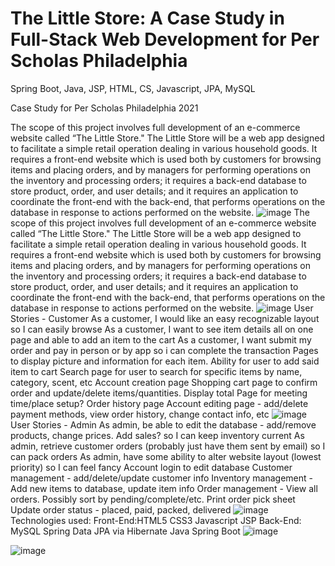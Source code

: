 # The Little Store: A Case Study in Full-Stack Web Development for Per Scholas Philadelphia

Spring Boot, Java, JSP, HTML, CS, Javascript, JPA, MySQL

Case Study for Per Scholas Philadelphia 2021

The scope of this project involves full development of an e-commerce website called “The Little Store." The Little Store will be a web app designed to facilitate a simple retail operation dealing in various household goods.  It requires a front-end website which is used both by customers for browsing items and placing orders, and by managers for performing operations on the inventory and processing orders; it requires a back-end database to store product, order, and user details; and it requires an application to coordinate the front-end with the back-end, that performs operations on the database in response to actions performed on the website.
![image](https://user-images.githubusercontent.com/52681233/123656004-84d23b00-d7fd-11eb-86fc-f6326bdb99c6.png)
The scope of this project involves full development of an e-commerce website called “The Little Store." The Little Store will be a web app designed to facilitate a simple retail operation dealing in various household goods.  It requires a front-end website which is used both by customers for browsing items and placing orders, and by managers for performing operations on the inventory and processing orders; it requires a back-end database to store product, order, and user details; and it requires an application to coordinate the front-end with the back-end, that performs operations on the database in response to actions performed on the website.
![image](https://user-images.githubusercontent.com/52681233/123656202-b3501600-d7fd-11eb-9c69-9f851cd1aeeb.png)
User Stories - Customer
As a customer, I would like an easy recognizable layout so I can easily browse
As a customer, I want to see item details all on one page and able to add an item to the cart 
As a customer, I want submit my order and pay in person or by app so i can complete the transaction
Pages to display picture and information for each item. Ability for user to add said item to cart
Search page for user to search for specific items by name, category, scent, etc
Account creation page
Shopping cart page to confirm order and update/delete items/quantities. Display total
Page for meeting time/place setup?
Order history page
Account editing page - add/delete payment methods, view order history, change contact info, etc
![image](https://user-images.githubusercontent.com/52681233/123656408-e5617800-d7fd-11eb-8c49-436df80b9fc5.png)
User Stories - Admin
As admin, be able to edit the database - add/remove products, change prices. Add sales? so I can keep inventory current
As admin, retrieve customer orders (probably just have them sent by email) so I can pack orders
As admin, have some ability to alter website layout (lowest priority) so I can feel fancy
Account login to edit database
Customer management - add/delete/update customer info
Inventory management - Add new items to database, update item info
Order management -
	View all orders. Possibly sort by pending/complete/etc. Print order pick sheet
	Update order status - placed, paid, packed, delivered
![image](https://user-images.githubusercontent.com/52681233/123656479-f611ee00-d7fd-11eb-971c-02f8e645d994.png)
Technologies used:
Front-End:HTML5
CSS3
Javascript
JSP
Back-End:
MySQL
Spring Data JPA
	via Hibernate
Java
Spring Boot
![image](https://user-images.githubusercontent.com/52681233/123656743-2fe2f480-d7fe-11eb-8c71-85024979303d.png)

![image](https://user-images.githubusercontent.com/52681233/123656684-248fc900-d7fe-11eb-8924-1f4408ff8055.png)
